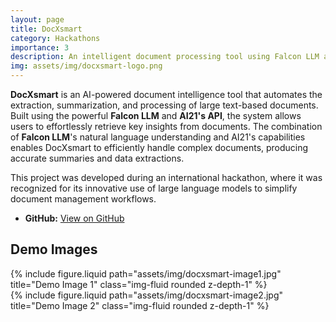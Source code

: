 ```yaml
---
layout: page
title: DocXsmart
category: Hackathons
importance: 3
description: An intelligent document processing tool using Falcon LLM and AI21 API for data extraction and summarization.
img: assets/img/docxsmart-logo.png
---
```


**DocXsmart** is an AI-powered document intelligence tool that automates the extraction, summarization, and processing of large text-based documents. Built using the powerful **Falcon LLM** and **AI21's API**, the system allows users to effortlessly retrieve key insights from documents. The combination of **Falcon LLM**'s natural language understanding and AI21's capabilities enables DocXsmart to efficiently handle complex documents, producing accurate summaries and data extractions.

This project was developed during an international hackathon, where it was recognized for its innovative use of large language models to simplify document management workflows.

- **GitHub:** [View on GitHub](https://github.com/malaika-farooq/docxsmart)

## Demo Images

<div class="row">
    <div class="col-sm-6">
        {% include figure.liquid path="assets/img/docxsmart-image1.jpg" title="Demo Image 1" class="img-fluid rounded z-depth-1" %}
    </div>
    <div class="col-sm-6">
        {% include figure.liquid path="assets/img/docxsmart-image2.jpg" title="Demo Image 2" class="img-fluid rounded z-depth-1" %}
    </div>
</div>
